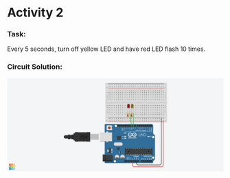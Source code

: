 # Activity 2

### Task:
Every 5 seconds, turn off yellow LED and have red LED flash 10 times.

### Circuit Solution:
![Circuit Solution](https://github.com/gsuematsu/bmes-build-team/blob/master/Module%202%20Workshops/Images/Activity2.png)
